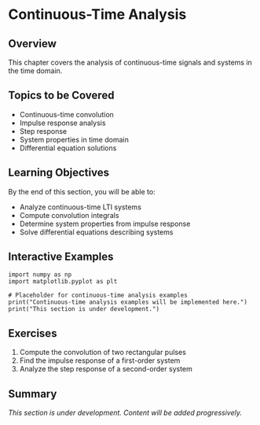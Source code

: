 # Continuous-Time Analysis

## Overview

This chapter covers the analysis of continuous-time signals and systems in the time domain.

## Topics to be Covered

- Continuous-time convolution
- Impulse response analysis
- Step response
- System properties in time domain
- Differential equation solutions

## Learning Objectives

By the end of this section, you will be able to:
- Analyze continuous-time LTI systems
- Compute convolution integrals
- Determine system properties from impulse response
- Solve differential equations describing systems

## Interactive Examples

```{code-cell} python
import numpy as np
import matplotlib.pyplot as plt

# Placeholder for continuous-time analysis examples
print("Continuous-time analysis examples will be implemented here.")
print("This section is under development.")
```

## Exercises

1. Compute the convolution of two rectangular pulses
2. Find the impulse response of a first-order system
3. Analyze the step response of a second-order system

## Summary

*This section is under development. Content will be added progressively.*
